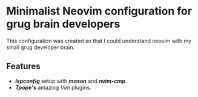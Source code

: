 # Minimalist Neovim configuration for grug brain developers

This configuration was created so that I could understand neovim with
my small grug developer brain.

## Features

* ***lspconfig*** setup with ***mason*** and ***nvim-cmp***.
* ***Tpope's*** amazing *Vim* plugins.
